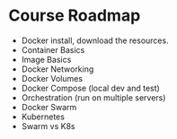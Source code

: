 # Course Roadmap
- Docker install, download the resources. 
- Container Basics
- Image Basics
- Docker Networking 
- Docker Volumes
- Docker Compose (local dev and test)
- Orchestration (run on multiple servers)
- Docker Swarm 
- Kubernetes 
- Swarm vs K8s